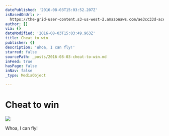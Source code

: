 ```yaml
---
datePublished: '2016-08-03T15:03:52.207Z'
isBasedOnUrl: >-
  https://the-grid-user-content.s3-us-west-2.amazonaws.com/ae3cc33d-ace1-4075-918b-a1be57bf6ecb.jpg
author: []
via: {}
dateModified: '2016-08-03T15:03:49.963Z'
title: Cheat to win
publisher: {}
description: 'Whoa, I can fly!'
starred: false
sourcePath: _posts/2016-08-03-cheat-to-win.md
inFeed: true
hasPage: false
inNav: false
_type: MediaObject

---
```

# Cheat to win
![](https://the-grid-user-content.s3-us-west-2.amazonaws.com/ae3cc33d-ace1-4075-918b-a1be57bf6ecb.jpg)

Whoa, I can fly!